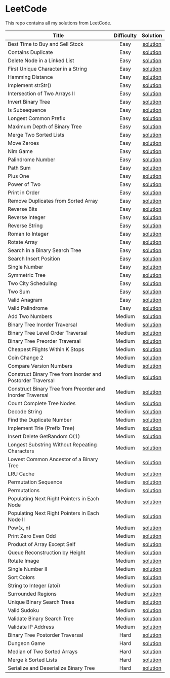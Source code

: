 # LeetCode

This repo contains all my solutions from LeetCode.

| Title                | Difficulty       | Solution  |
|---                   |:---:             |:---:      |
| Best Time to Buy and Sell Stock | Easy | [solution](/leetcode/solutions/easy/best-time-to-buy-and-sell-stock/) |
| Contains Duplicate | Easy | [solution](/leetcode/solutions/easy/contains-duplicate/) |
| Delete Node in a Linked List | Easy | [solution](/leetcode/solutions/easy/delete-node-in-a-linked-list/) |
| First Unique Character in a String | Easy | [solution](/leetcode/solutions/easy/first-unique-character-in-a-string/) |
| Hamming Distance | Easy | [solution](/leetcode/solutions/easy/hamming-distance/) |
| Implement strStr() | Easy | [solution](/leetcode/solutions/easy/implement-strstr/) |
| Intersection of Two Arrays II | Easy | [solution](/leetcode/solutions/easy/intersection-of-two-arrays-ii/) |
| Invert Binary Tree | Easy | [solution](/leetcode/solutions/easy/invert-binary-tree/) |
| Is Subsequence | Easy | [solution](/leetcode/solutions/easy/is-subsequence/) |
| Longest Common Prefix | Easy | [solution](/leetcode/solutions/easy/longest-common-prefix/) |
| Maximum Depth of Binary Tree | Easy | [solution](/leetcode/solutions/easy/maximum-depth-of-binary-tree/) |
| Merge Two Sorted Lists | Easy | [solution](/leetcode/solutions/easy/merge-two-sorted-lists/) |
| Move Zeroes | Easy | [solution](/leetcode/solutions/easy/move-zeroes/) |
| Nim Game | Easy | [solution](/leetcode/solutions/easy/nim-game/) |
| Palindrome Number | Easy | [solution](/leetcode/solutions/easy/palindrome-number/) |
| Path Sum | Easy | [solution](/leetcode/solutions/easy/path-sum/) |
| Plus One | Easy | [solution](/leetcode/solutions/easy/plus-one/) |
| Power of Two | Easy | [solution](/leetcode/solutions/easy/power-of-two/) |
| Print in Order | Easy | [solution](/leetcode/solutions/easy/print-in-order/) |
| Remove Duplicates from Sorted Array | Easy | [solution](/leetcode/solutions/easy/remove-duplicates-from-sorted-array/) |
| Reverse Bits | Easy | [solution](/leetcode/solutions/easy/reverse-bits/) |
| Reverse Integer | Easy | [solution](/leetcode/solutions/easy/reverse-integer/) |
| Reverse String | Easy | [solution](/leetcode/solutions/easy/reverse-string/) |
| Roman to Integer | Easy | [solution](/leetcode/solutions/easy/roman-to-integer/) |
| Rotate Array | Easy | [solution](/leetcode/solutions/easy/rotate-array/) |
| Search in a Binary Search Tree | Easy | [solution](/leetcode/solutions/easy/search-in-a-binary-search-tree/) |
| Search Insert Position | Easy | [solution](/leetcode/solutions/easy/search-insert-position/) |
| Single Number | Easy | [solution](/leetcode/solutions/easy/single-number/) |
| Symmetric Tree | Easy | [solution](/leetcode/solutions/easy/symmetric-tree/) |
| Two City Scheduling | Easy | [solution](/leetcode/solutions/easy/two-city-scheduling/) |
| Two Sum | Easy | [solution](/leetcode/solutions/easy/two-sum/) |
| Valid Anagram | Easy | [solution](/leetcode/solutions/easy/valid-anagram/) |
| Valid Palindrome | Easy | [solution](/leetcode/solutions/easy/valid-palindrome/) |
| Add Two Numbers | Medium | [solution](/leetcode/solutions/medium/add-two-numbers/) |
| Binary Tree Inorder Traversal | Medium | [solution](/leetcode/solutions/medium/binary-tree-inorder-traversal/) |
| Binary Tree Level Order Traversal | Medium | [solution](/leetcode/solutions/medium/binary-tree-level-order-traversal/) |
| Binary Tree Preorder Traversal | Medium | [solution](/leetcode/solutions/medium/binary-tree-preorder-traversal/) |
| Cheapest Flights Within K Stops | Medium | [solution](/leetcode/solutions/medium/cheapest-flights-within-k-stops/) |
| Coin Change 2 | Medium | [solution](/leetcode/solutions/medium/coin-change-2/) |
| Compare Version Numbers | Medium | [solution](/leetcode/solutions/medium/compare-version-numbers/) |
| Construct Binary Tree from Inorder and Postorder Traversal | Medium | [solution](/leetcode/solutions/medium/construct-binary-tree-from-inorder-and-postorder-traversal/) |
| Construct Binary Tree from Preorder and Inorder Traversal | Medium | [solution](/leetcode/solutions/medium/construct-binary-tree-from-preorder-and-inorder-traversal/) |
| Count Complete Tree Nodes | Medium | [solution](/leetcode/solutions/medium/count-complete-tree-nodes/) |
| Decode String | Medium | [solution](/leetcode/solutions/medium/decode-string/) |
| Find the Duplicate Number | Medium | [solution](/leetcode/solutions/medium/find-the-duplicate-number/) |
| Implement Trie (Prefix Tree) | Medium | [solution](/leetcode/solutions/medium/implement-trie-prefix-tree/) |
| Insert Delete GetRandom O(1) | Medium | [solution](/leetcode/solutions/medium/insert-delete-getrandom-o1/) |
| Longest Substring Without Repeating Characters | Medium | [solution](/leetcode/solutions/medium/longest-substring-without-repeating-characters/) |
| Lowest Common Ancestor of a Binary Tree | Medium | [solution](/leetcode/solutions/medium/lowest-common-ancestor-of-a-binary-tree/) |
| LRU Cache | Medium | [solution](/leetcode/solutions/medium/lru-cache/) |
| Permutation Sequence | Medium | [solution](/leetcode/solutions/medium/permutation-sequence/) |
| Permutations | Medium | [solution](/leetcode/solutions/medium/permutations/) |
| Populating Next Right Pointers in Each Node | Medium | [solution](/leetcode/solutions/medium/populating-next-right-pointers-in-each-node/) |
| Populating Next Right Pointers in Each Node II | Medium | [solution](/leetcode/solutions/medium/populating-next-right-pointers-in-each-node-ii/) |
| Pow(x, n) | Medium | [solution](/leetcode/solutions/medium/powx-n/) |
| Print Zero Even Odd | Medium | [solution](/leetcode/solutions/medium/print-zero-even-odd/) |
| Product of Array Except Self | Medium | [solution](/leetcode/solutions/medium/product-of-array-except-self/) |
| Queue Reconstruction by Height | Medium | [solution](/leetcode/solutions/medium/queue-reconstruction-by-height/) |
| Rotate Image | Medium | [solution](/leetcode/solutions/medium/rotate-image/) |
| Single Number II | Medium | [solution](/leetcode/solutions/medium/single-number-ii/) |
| Sort Colors | Medium | [solution](/leetcode/solutions/medium/sort-colors/) |
| String to Integer (atoi) | Medium | [solution](/leetcode/solutions/medium/string-to-integer-atoi/) |
| Surrounded Regions | Medium | [solution](/leetcode/solutions/medium/surrounded-regions/) |
| Unique Binary Search Trees | Medium | [solution](/leetcode/solutions/medium/unique-binary-search-trees/) |
| Valid Sudoku | Medium | [solution](/leetcode/solutions/medium/valid-sudoku/) |
| Validate Binary Search Tree | Medium | [solution](/leetcode/solutions/medium/validate-binary-search-tree/) |
| Validate IP Address | Medium | [solution](/leetcode/solutions/medium/validate-ip-address/) |
| Binary Tree Postorder Traversal | Hard | [solution](/leetcode/solutions/hard/binary-tree-postorder-traversal/) |
| Dungeon Game | Hard | [solution](/leetcode/solutions/hard/dungeon-game/) |
| Median of Two Sorted Arrays | Hard | [solution](/leetcode/solutions/hard/median-of-two-sorted-arrays/) |
| Merge k Sorted Lists | Hard | [solution](/leetcode/solutions/hard/merge-k-sorted-lists/) |
| Serialize and Deserialize Binary Tree | Hard | [solution](/leetcode/solutions/hard/serialize-and-deserialize-binary-tree/) |
